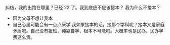 纠结，我的出路在哪里？已经 22 了。我到底应不应该接本？
  我为什么不接本？
  - 因为父母不想让我本
  - 自己心里可能会有一点点厌学
我如果接本的话，接那个学科呢？接本又是家庭矛盾吧。自己没有报班，纯靠自学，根本不可能吧。大概率也是民办。民办学费这么贵。